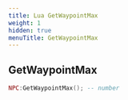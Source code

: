 ```yaml
---
title: Lua GetWaypointMax
weight: 1
hidden: true
menuTitle: GetWaypointMax
---
```

## GetWaypointMax
```lua
NPC:GetWaypointMax(); -- number
```